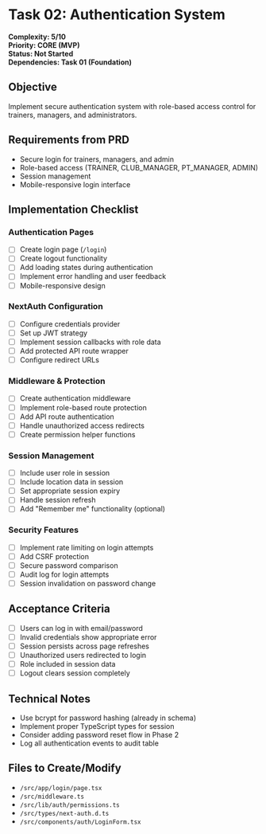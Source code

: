 # Task 02: Authentication System

**Complexity: 5/10**  
**Priority: CORE (MVP)**  
**Status: Not Started**  
**Dependencies: Task 01 (Foundation)**

## Objective
Implement secure authentication system with role-based access control for trainers, managers, and administrators.

## Requirements from PRD
- Secure login for trainers, managers, and admin
- Role-based access (TRAINER, CLUB_MANAGER, PT_MANAGER, ADMIN)
- Session management
- Mobile-responsive login interface

## Implementation Checklist

### Authentication Pages
- [ ] Create login page (`/login`)
- [ ] Create logout functionality
- [ ] Add loading states during authentication
- [ ] Implement error handling and user feedback
- [ ] Mobile-responsive design

### NextAuth Configuration
- [ ] Configure credentials provider
- [ ] Set up JWT strategy
- [ ] Implement session callbacks with role data
- [ ] Add protected API route wrapper
- [ ] Configure redirect URLs

### Middleware & Protection
- [ ] Create authentication middleware
- [ ] Implement role-based route protection
- [ ] Add API route authentication
- [ ] Handle unauthorized access redirects
- [ ] Create permission helper functions

### Session Management
- [ ] Include user role in session
- [ ] Include location data in session
- [ ] Set appropriate session expiry
- [ ] Handle session refresh
- [ ] Add "Remember me" functionality (optional)

### Security Features
- [ ] Implement rate limiting on login attempts
- [ ] Add CSRF protection
- [ ] Secure password comparison
- [ ] Audit log for login attempts
- [ ] Session invalidation on password change

## Acceptance Criteria
- [ ] Users can log in with email/password
- [ ] Invalid credentials show appropriate error
- [ ] Session persists across page refreshes
- [ ] Unauthorized users redirected to login
- [ ] Role included in session data
- [ ] Logout clears session completely

## Technical Notes
- Use bcrypt for password hashing (already in schema)
- Implement proper TypeScript types for session
- Consider adding password reset flow in Phase 2
- Log all authentication events to audit table

## Files to Create/Modify
- `/src/app/login/page.tsx`
- `/src/middleware.ts`
- `/src/lib/auth/permissions.ts`
- `/src/types/next-auth.d.ts`
- `/src/components/auth/LoginForm.tsx`